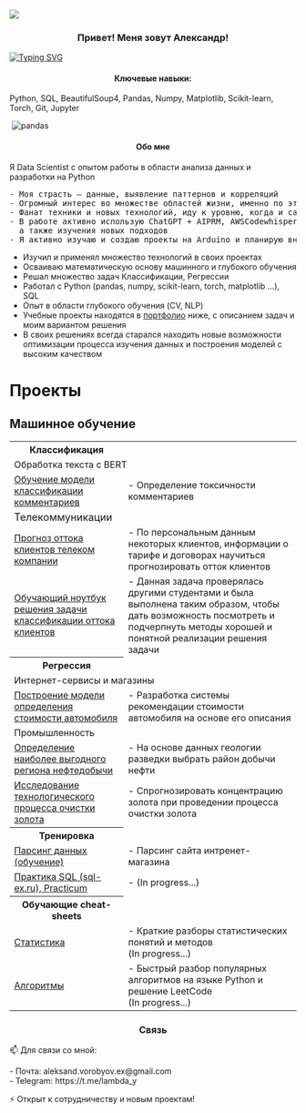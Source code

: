 ### ![](https://komarev.com/ghpvc/?username=SamuelFoxTower&style=plastic&label=profile+views&color=green)

<!DOCTYPE html>
<html lang="ru">
<head>
  <meta charset="UTF-8">
</head>
<body>

<h3 style="text-align: center;">Привет! Меня зовут Александр!</h3>

<a href="https://git.io/typing-svg"><img src="https://readme-typing-svg.demolab.com?font=inconsolata&pause=1000&color=09A708&center=true&vCenter=true&random=false&width=435&lines=Data+Scientist+%2F+Python+Developer" alt="Typing SVG" /></a>
<h4 style="text-align: center;">Ключевые навыки:</h4>
Python, SQL, BeautifulSoup4, Pandas, Numpy, Matplotlib, Scikit-learn, Torch, Git, Jupyter</p>
<a class="navbar-brand" href="."><img alt="" src="static/img/pandas_white.svg"></a>
<img alt="pandas" src="static/img/pandas_white.svg">
</a>

<h4 style="text-align: center;">Обо мне</h4>
<p>Я Data Scientist с опытом работы в области анализа данных и разработки на Python   
<pre>- Моя страсть — данные, выявление паттернов и корреляций
- Огромный интерес во множестве областей жизни, именно по этому была выбрана эта профессия!
- Фанат техники и новых технологий, иду к уровню, когда и сам буду создавать прорывные и полезные технологии
- В работе активно использую ChatGPT + AIPRM, AWSCodewhisperer для автоматизации рутинных задач, 
  а также изучения новых подходов
- Я активно изучаю и создаю проекты на Arduino и планирую внедрять свои знания в проекты</pre>

- Изучил и применял множество технологий в своих проектах
- Осваиваю математическую основу машинного и глубокого обучения
- Решал множество задач Классификации, Регрессии
- Работал с Python (pandas, numpy, scikit-learn, torch, matplotlib ...), SQL
- Опыт в области глубокого обучения (CV, NLP)
- Учебные проекты находятся в [портфолио](https://github.com/SamuelFoxTower/Portfolio/tree/main/) ниже, с описанием задач и моим вариантом решения
- В своих решениях всегда старался находить новые возможности оптимизации процесса изучения данных 
  и построения моделей с высоким качеством

# Проекты
## Машинное обучение
<table>
  <th>Классификация</th>
  <tr>
    <td colspan="2">Обработка текста с BERT</td>
  </tr>
  <tr>
    <td><a href="https://github.com/SamuelFoxTower/Portfolio/tree/main/сlassification-comments">Обучение модели классификации комментариев</a></td>
    <td>- Определение токсичности комментариев</td>
  </tr>
  <tr>
    <td colspan="2"><font size="4">Телекоммуникации</font></td>
  </tr>
  <tr>
    <td><a href="https://github.com/SamuelFoxTower/Portfolio/tree/master/churn_telecom">Прогноз оттока клиентов телеком компании</a></td>
    <td>- По персональным данным некоторых клиентов, информации о тарифе и договорах научиться прогнозировать отток клиентов</td>
  </tr>
  <tr>
    <td><a href="https://github.com/SamuelFoxTower/Portfolio/tree/main/churn_telecom_DLS">Обучающий ноутбук решения задачи классификации оттока клиентов</a></td>
    <td>- Данная задача проверялась другими студентами и была выполнена таким образом, чтобы дать возможность посмотреть и подчерпнуть методы хорошей и понятной реализации решения задачи</td>
  </tr>
  <th>Регрессия</th>
    <tr>
    <td colspan="2">Интернет-сервисы и магазины</td>
  </tr>
  <tr>
    <td><a href="https://github.com/SamuelFoxTower/Portfolio/tree/main/determining-cost-cars">Построение модели определения стоимости автомобиля</a></td>
    <td>- Разработка системы рекомендации стоимости автомобиля на основе его описания</td>
  </tr>
  <tr>
    <td colspan="2">Промышленность</td>
  </tr>
  <tr>
    <td><a href="https://github.com/SamuelFoxTower/Portfolio/tree/master/well-locations">Определение наиболее выгодного региона нефтедобычи</a></td>
    <td>- На основе данных геологии разведки выбрать район добычи нефти</td>
  </tr>
  <tr>
    <td><a href="https://github.com/SamuelFoxTower/Portfolio/tree/master/recovery-gold">Исследование технологического процесса очистки золота</a></td>
    <td>- Спрогнозировать концентрацию золота при проведении процесса очистки золота</td>
  </tr>
<th>Тренировка</th>
  <tr>
    <td><a href="https://github.com/SamuelFoxTower/Portfolio/tree/master/pars-examples">Парсинг данных (обучение)</a></td>
    <td>- Парсинг сайта интренет-магазина</td>
  </tr>
  <tr>
    <td><a href="ссылка на проект">Практика SQL (sql-ex.ru), Practicum</a></td>
    <td>- (In progress...)</td>
  </tr>
<th>Обучающие cheat-sheets</th>
  <tr>
    <td><a href="https://github.com/SamuelFoxTower/Portfolio/tree/master/statistic">Статистика</a></td>
    <td>- Краткие разборы статистических понятий и методов<br> (In progress...)</td>
  </tr>
   <tr>
    <td><a href="https://github.com/SamuelFoxTower/Portfolio/tree/master/algorithms">Алгоритмы</a></td>
    <td>- Быстрый разбор популярных алгоритмов на языке Python и решение LeetCode<br> (In progress...)</td>
  </tr>
</table>

<h3 style="text-align: center;">Связь</h3>
<p>📫 Для связи со мной:<br> 
    <p>- Почта: aleksand.vorobyov.ex@gmail.com<br> 
    - Telegram: https://t.me/lambda_y<br></p>
<p>⚡ Открыт к сотрудничеству и новым проектам!

</body>
</html>
